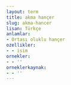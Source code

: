 ```yaml
---
layout: term
title: akma hançer
slug: akma-hancer
lisan: Türkçe
anlamlar:
- Ortası oluklu hançer
ozellikler:
- - isim
ornekler:
- - ''
orneklerkaynak:
- - ''
---
```

